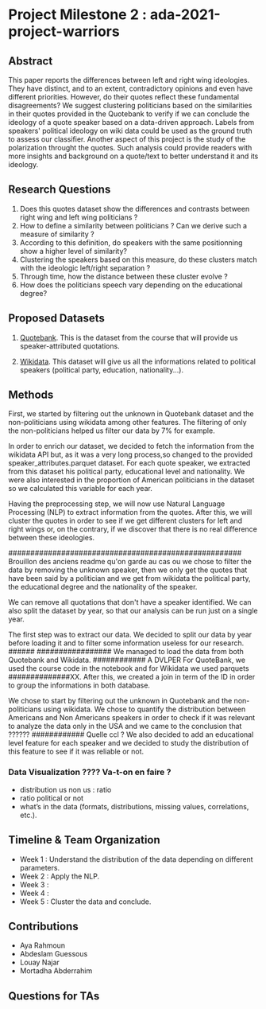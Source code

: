 # Project Milestone 2 : ada-2021-project-warriors

## Abstract
This paper reports the differences between left and right wing ideologies. They have distinct, and to an extent, contradictory opinions and even have different priorities. However, do their quotes reflect these fundamental disagreements? 
We suggest clustering politicians based on the similarities in their quotes provided in the Quotebank to verify if we can conclude the ideology of a 
quote speaker based on a data-driven approach. Labels from speakers' political ideology on wiki data could be used as the ground truth to assess our classifier. 
Another aspect of this project is the study of the polarization throught the quotes.
Such analysis could provide readers with more insights and background on a quote/text to better understand it and its ideology.

## Research Questions
1. Does this quotes dataset show the differences and contrasts between right wing and left wing politicians ?
2. How to define a similarity between politicians ? Can we derive such a measure of similarity ?
3. According to this definition, do speakers with the same positionning show a higher level of similarity? 
4. Clustering the speakers based on this measure, do these clusters match with the ideologic left/right separation ? 
5. Through time, how the distance between these cluster evolve ? 
6. How does the politicians speech vary depending on the educational degree?

## Proposed Datasets
1. [Quotebank](https://quotebank.dlab.tools). This is the dataset from the course that will provide us speaker-attributed quotations. 

2. [Wikidata](https://www.wikidata.org). This dataset will give us all the informations related to political speakers (political party, education, nationality...).

## Methods
First, we started by filtering out the unknown in Quotebank dataset and the non-politicians using wikidata among other features. The filtering of only the non-politicians helped us filter our data by 7% for example.

In order to enrich our dataset, we decided to fetch the information from the wikidata API but, as it was a very long process,so changed to the provided speaker_attributes.parquet dataset. For each quote speaker, we extracted from this dataset his political party, educational level and nationality. We were also interested in the proportion of American politicians in the dataset so we calculated this variable for each year.

Having the preprocessing step, we will now use Natural Language Processing (NLP) to extract information from the quotes. After this, we will cluster the quotes in order to see if we get different clusters for left and right wings or, on the contrary, if we discover that there is no real difference between these ideologies.


##################################################### Brouillon des anciens readme qu'on garde au cas ou
we chose to filter the data by removing the unknown speaker, then we only get the quotes that have been said by a politician and we get from wikidata the political party, the educational degree and the nationality of the speaker.

We can remove all quotations that don't have a speaker identified. We can also split the dataset by year, so that our analysis can be run just on a single year.

The first step was to extract our data. We decided to split our data by year before loading it and to filter some information useless for our research. ######
################# We managed to load the data from both Quotebank and Wikidata. ############ A DVLPER For QuoteBank, we used the course
code in the notebook and for Wikidata we used parquets ##############XX.  After this, we created a join in term of the ID in order to group the informations in both database. 

We chose to start by filtering out the unknown in Quotebank and the non-politicians using wikidata.
We chose to quantify the distribution between Americans and Non Americans speakers in order to check if it was relevant to analyze the data only in the USA 
and we came to the conclusion that ?????? ############ Quelle ccl ?
We also decided to add an educational level feature for each speaker and we decided to study the distribution of this feature to see if it was reliable or not. 

### Data Visualization ???? Va-t-on en faire ? 
- distribution us non us : ratio 
- ratio political or not 
- what’s in the data (formats, distributions, missing values, correlations, etc.).

## Timeline & Team Organization
* Week 1 : Understand the distribution of the data depending on different parameters.
* Week 2 : Apply the NLP.
* Week 3 :
* Week 4 :
* Week 5 : Cluster the data and conclude.

## Contributions 
- Aya Rahmoun
- Abdeslam Guessous
- Louay Najar
- Mortadha Abderrahim

## Questions for TAs 


